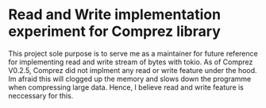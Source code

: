 # Read and Write implementation experiment for Comprez library

This project sole purpose is to serve me as a maintainer for future reference for implementing read and write stream of bytes with tokio.
As of Comprez V0.2.5, Comprez did not implment any read or write feature under the hood. Im afraid this will clogged up the memory and slows down the programme when compressing large data. Hence, I believe read and write feature is neccessary for this.

